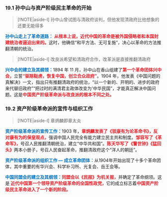 
### 19.1 孙中山与资产阶级民主革命的开始
> [!NOTE|aside-l] 
> 孙中山曾试图与清政府谈判，但他发现清政府比他想象的还要无能得多

<font style = "color:#0070C0"><b>孙中山走上了革命道路：</b></font><font style = "color:#EE1C25"><b>
从根本上说，近代中国的革命是被外国侵略者和本国封建统治者逼迫出来的。</b></font>这时，他确信“和平方法、无可复施”，决心以革命的方法推翻清朝的统治。
> [!NOTE|aside-l] 
> 改良派希望和清政府合作，改革派是直接推翻清政府

<font style = "color:#0070C0"><b>兴中会的建立及其纲领：</b></font>1894 年 11 月，孙中山在香山组建了<font style = "color:#EE1C25"><b>第一个革命团体兴中会，</b></font>立誓<font style = "color:#EE1C25"><b>“驱除鞑虏，恢复中国，创立合众政府”</b></font>。1904 年，他发表《中国问题的真解决》一文，指出只有推翻清政府的统治，“以一个新的、开明的、进步的政府来代替旧政府”“把过时的满清君主政体改变为'中华民国”，才能真正解决中国问题。这是<font style = "color:#EE1C25"><b>中国资产阶级革命派与改良派的根本不同之处。</b></font>

### 19.2 资产阶级革命派的宣传与组织工作
> [!NOTE|aside-l] 
> 章炳麟即章太炎

<font style = "color:#0070C0"><b>资产阶级革命派的宣传工作：</b></font>1903 年，<font style = "color:#EE1C25"><b>章炳麟发表了《驳康有为论革命书》，反对康有为的保皇观点，</b></font>强调中国人民完全有能力建立民主共和制度。<font style = "color:#EE1C25"><b>邹容写了《革命军》，</b></font>号召人民推翻清朝统治，建立“中华共和国”。<font style = "color:#EE1C25"><b>陈天华写了《警世钟》《猛回头》</b></font>两本小册子，号召人民奋起革命，推翻清政府这个“洋人的朝廷”。

<font style = "color:#0070C0"><b>资产阶级革命派的组织工作 — 成立革命团体：</b></font>从1904年开始出现了十多个革命团体，其中重要的有华兴会、科学补习所、光复会、岳王会等。

<font style = "color:#0070C0"><b>中国同盟会的建立及其纲领：</b></font><font style = "color:#EE1C25"><b>同盟会以《民报》为机关报，</b></font>并确定了革命纲领。这是<font style = "color:#EE1C25"><b>
近代中国第一个领导资产阶级革命的全国性政党，</b></font>它的成立标志着<font style = "color:#EE1C25"><b>中国资产阶级民主革命进入了一个新的阶段。</b></font>
